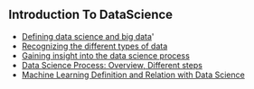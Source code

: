 ## Introduction To DataScience

- [Defining data science and big data](https://www.besanttechnologies.com/big-data-vs-data-science)'
- [Recognizing the different types of data](https://towardsdatascience.com/data-types-from-a-machine-learning-perspective-with-examples-111ac679e8bc)
- [Gaining insight into the data science process](https://www.kdnuggets.com/2016/03/data-science-process.html)
- [Data Science Process: Overview, Different steps](https://towardsdatascience.com/the-data-science-process-a19eb7ebc41b)
- [Machine Learning Definition and Relation with Data Science](https://hackr.io/blog/data-science-vs-machine-learning)
